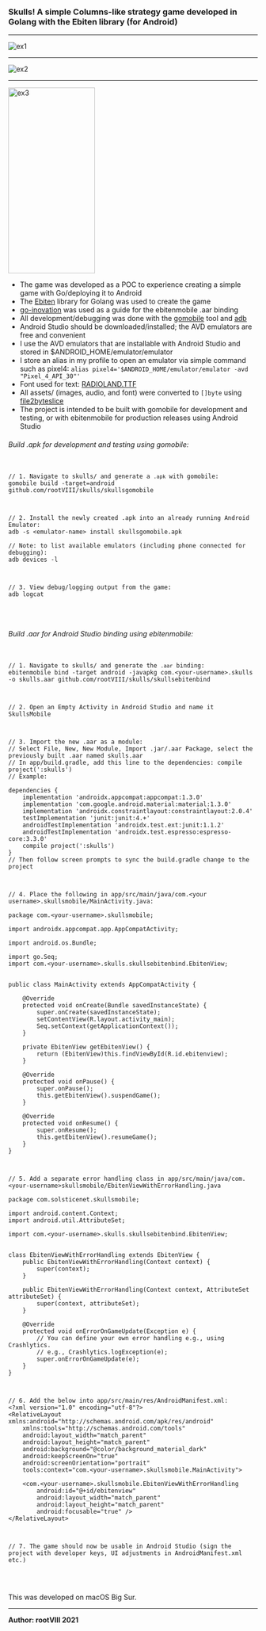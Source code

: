 ### Skulls! A simple Columns-like strategy game developed in Golang with the Ebiten library (for Android)

<hr>
<img src="https://images2.imgbox.com/a6/ab/4hlQKK3q_o.png" alt="ex1"/>
<hr>
<img src="https://images2.imgbox.com/5f/91/zXqDD7WR_o.png" alt="ex2"/>
<hr>
<img src="https://images2.imgbox.com/29/05/plTeQpBm_o.jpg" alt="ex3" width="175" height="375" />


<ul>
  <li>
    The game was developed as a POC to experience creating a simple game with Go/deploying it to Android
  </li>
  <li>
    The <a href="https://ebiten.org/" target="_blank">Ebiten</a> library for Golang was used to create the game
  </li>
  <li>
    <a href="https://github.com/hajimehoshi/go-inovation" target="_blank">go-inovation</a> was used as a guide for the ebitenmobile .aar binding
  </li>
  <li>
    All development/debugging was done with the <a href="https://pkg.go.dev/golang.org/x/mobile/cmd/gomobile" target="_blank">gomobile</a> tool and <a href="https://developer.android.com/studio/command-line/adb" target="_blank">adb</a>
  </li>
  <li>
    Android Studio should be downloaded/installed; the AVD emulators are free and convenient
  </li>
  <li>
    I use the AVD emulators that are installable with Android Studio and stored in $ANDROID_HOME/emulator/emulator 
  </li>
  <li>
    I store an alias in my profile to open an emulator via simple command such as pixel4: <code>alias pixel4='$ANDROID_HOME/emulator/emulator -avd "Pixel_4_API_30"'</code>
  </li>
  <li>
    Font used for text: <a href="https://www.dafont.com/radioland.font">RADIOLAND.TTF</a> 
  </li>
  <li>
    All assets/ (images, audio, and font) were converted to <code>[]byte</code> using <a href="https://github.com/hajimehoshi/file2byteslice">file2byteslice</a>
  </li>
  <li>
    The project is intended to be built with gomobile for development and testing, or with ebitenmobile for production releases using Android Studio
  </li>
</ul>

###### Build .apk for development and testing using gomobile:

<pre>
  <code>
// 1. Navigate to skulls/ and generate a <code>.apk</code> with gomobile:
gomobile build -target=android github.com/rootVIII/skulls/skullsgomobile



// 2. Install the newly created .apk into an already running Android Emulator:
adb -s &lt;emulator-name&gt; install skullsgomobile.apk

// Note: to list available emulators (including phone connected for debugging):
adb devices -l



// 3. View debug/logging output from the game:
adb logcat
  </code>
</pre>
<br>

###### Build .aar for Android Studio binding using ebitenmobile:

<pre>
  <code>
// 1. Navigate to skulls/ and generate the <code>.aar</code> binding:
ebitenmobile bind -target android -javapkg com.&lt;your-username&gt;.skulls -o skulls.aar github.com/rootVIII/skulls/skullsebitenbind



// 2. Open an Empty Activity in Android Studio and name it SkullsMobile



// 3. Import the new .aar as a module:
// Select File, New, New Module, Import .jar/.aar Package, select the previously built .aar named skulls.aar
// In app/build.gradle, add this line to the dependencies: compile project(':skulls')
// Example:

dependencies {
    implementation 'androidx.appcompat:appcompat:1.3.0'
    implementation 'com.google.android.material:material:1.3.0'
    implementation 'androidx.constraintlayout:constraintlayout:2.0.4'
    testImplementation 'junit:junit:4.+'
    androidTestImplementation 'androidx.test.ext:junit:1.1.2'
    androidTestImplementation 'androidx.test.espresso:espresso-core:3.3.0'
    compile project(':skulls')
}
// Then follow screen prompts to sync the build.gradle change to the project



// 4. Place the following in app/src/main/java/com.&lt;your username&gt;.skullsmobile/MainActivity.java:

package com.&lt;your-username&gt;.skullsmobile;

import androidx.appcompat.app.AppCompatActivity;

import android.os.Bundle;

import go.Seq;
import com.&lt;your-username&gt;.skulls.skullsebitenbind.EbitenView;


public class MainActivity extends AppCompatActivity {

    @Override
    protected void onCreate(Bundle savedInstanceState) {
        super.onCreate(savedInstanceState);
        setContentView(R.layout.activity_main);
        Seq.setContext(getApplicationContext());
    }

    private EbitenView getEbitenView() {
        return (EbitenView)this.findViewById(R.id.ebitenview);
    }

    @Override
    protected void onPause() {
        super.onPause();
        this.getEbitenView().suspendGame();
    }

    @Override
    protected void onResume() {
        super.onResume();
        this.getEbitenView().resumeGame();
    }
}



// 5. Add a separate error handling class in app/src/main/java/com.&lt;your-username&gt;skullsmobile/EbitenViewWithErrorHandling.java

package com.solsticenet.skullsmobile;

import android.content.Context;
import android.util.AttributeSet;

import com.&lt;your-username&gt;.skulls.skullsebitenbind.EbitenView;


class EbitenViewWithErrorHandling extends EbitenView {
    public EbitenViewWithErrorHandling(Context context) {
        super(context);
    }

    public EbitenViewWithErrorHandling(Context context, AttributeSet attributeSet) {
        super(context, attributeSet);
    }

    @Override
    protected void onErrorOnGameUpdate(Exception e) {
        // You can define your own error handling e.g., using Crashlytics.
        // e.g., Crashlytics.logException(e);
        super.onErrorOnGameUpdate(e);
    }
}



// 6. Add the below into app/src/main/res/AndroidManifest.xml:
&lt;?xml version="1.0" encoding="utf-8"?&gt;
&lt;RelativeLayout xmlns:android="http://schemas.android.com/apk/res/android"
    xmlns:tools="http://schemas.android.com/tools"
    android:layout_width="match_parent"
    android:layout_height="match_parent"
    android:background="@color/background_material_dark"
    android:keepScreenOn="true"
    android:screenOrientation="portrait"
    tools:context="com.&lt;your-username&gt;.skullsmobile.MainActivity"&gt;

    &lt;com.&lt;your-username&gt;.skullsmobile.EbitenViewWithErrorHandling
        android:id="@+id/ebitenview"
        android:layout_width="match_parent"
        android:layout_height="match_parent"
        android:focusable="true" /&gt;
&lt;/RelativeLayout&gt;



// 7. The game should now be usable in Android Studio (sign the project with developer keys, UI adjustments in AndroidManifest.xml etc.)
  </code>
</pre>

<br>

This was developed on macOS Big Sur.
<hr>
<b>Author: rootVIII  2021</b>
<br><br>
